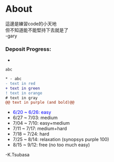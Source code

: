 # About  

這邊是練習code的小天地  
但不知道能不能堅持下去就是了  
 -gary  
 
### Deposit Progress:
* 
```diff 
abc 
```
```diff
* - abc
- text in red
+ text in green
! text in orange
# text in gray
@@ text in purple (and bold)@@
```

<ul style="list-style-type: disc;">
<li><font color="blue">6/20 ~ 6/26: easy</font></li>
<li>6/27 ~ 7/03: medium</li>
<li>7/04 ~ 7/10: easy+medium</li>
<li>7/11 ~ 7/17: medium+hard</li>
<li>7/18 ~ 7/24: hard</li>
<li>7/25 ~ 8/14: relaxation (synopsys purple 100)</li>
<li>8/15 ~ 9/12: free (no too much easy)</li>
</ul>
 -K.Tsubasa
